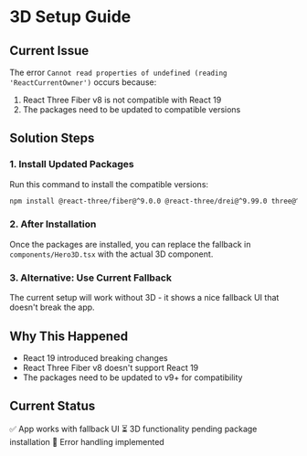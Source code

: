 # 3D Setup Guide

## Current Issue
The error `Cannot read properties of undefined (reading 'ReactCurrentOwner')` occurs because:
1. React Three Fiber v8 is not compatible with React 19
2. The packages need to be updated to compatible versions

## Solution Steps

### 1. Install Updated Packages
Run this command to install the compatible versions:

```bash
npm install @react-three/fiber@^9.0.0 @react-three/drei@^9.99.0 three@^0.171.0
```

### 2. After Installation
Once the packages are installed, you can replace the fallback in `components/Hero3D.tsx` with the actual 3D component.

### 3. Alternative: Use Current Fallback
The current setup will work without 3D - it shows a nice fallback UI that doesn't break the app.

## Why This Happened
- React 19 introduced breaking changes
- React Three Fiber v8 doesn't support React 19
- The packages need to be updated to v9+ for compatibility

## Current Status
✅ App works with fallback UI
⏳ 3D functionality pending package installation
🔧 Error handling implemented
